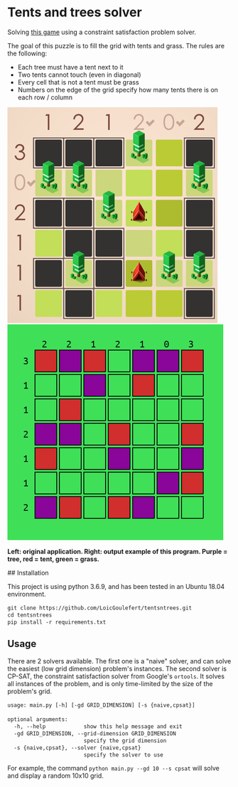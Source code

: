 # Tents and trees solver

Solving [this game](https://play.google.com/store/apps/details?id=com.frozax.tentsandtrees&hl=en_US) using a constraint satisfaction problem solver.

The goal of this puzzle is to fill the grid with tents and grass. The rules are the following:
- Each tree must have a tent next to it
- Two tents cannot touch (even in diagonal)
- Every cell that is not a tent must be grass
- Numbers on the edge of the grid specify how many tents there is on each row / column


![Original application instance](img/tentsntrees_original.png)   ![Output example](img/solved_7x7.png)

**Left: original application. Right: output example of this program. Purple = tree, red = tent, green = grass.**


## Installation

This project is using python 3.6.9, and has been tested in an Ubuntu 18.04 environment.

```
git clone https://github.com/LoicGoulefert/tentsntrees.git
cd tentsntrees
pip install -r requirements.txt
``` 


## Usage

There are 2 solvers available. The first one is a "naive" solver, and can solve the easiest (low grid dimension) problem's instances. 
The second solver is CP-SAT, the constraint satisfaction solver from Google's `ortools`. It solves all instances of the problem, 
and is only time-limited by the size of the problem's grid.

```
usage: main.py [-h] [-gd GRID_DIMENSION] [-s {naive,cpsat}]

optional arguments:
  -h, --help            show this help message and exit
  -gd GRID_DIMENSION, --grid-dimension GRID_DIMENSION
                        specify the grid dimension
  -s {naive,cpsat}, --solver {naive,cpsat}
                        specify the solver to use
```


For example, the command `python main.py --gd 10 --s cpsat` will solve and display a random 10x10 grid.
